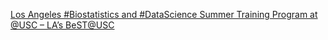 [Los Angeles #Biostatistics and #DataScience Summer Training Program at @USC – LA’s BeST@USC ](https://qi.tc/qi/109966)